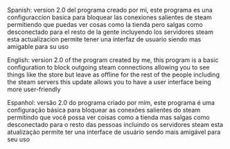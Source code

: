 Spanish: version 2.0 del programa creado por mi, este programa es una configuraccion basica para bloquear las conexiones salientes de steam permitiendo que puedas ver cosas como la tienda pero salgas como desconectado para el resto de la gente incluyendo los servidores steam esta actualizacion permite tener una interfaz de usuario siendo mas amigable para su uso

English: version 2.0 of the program created by me, this program is a basic configuration to block outgoing steam connections allowing you to see things like the store but leave as offline for the rest of the people including the steam servers this update allows you to have a user interface being more user-friendly

Espanhol: versão 2.0 do programa criado por mim, este programa é uma configuração básica para bloquear as conexões salientes do steam permitindo que você possa ver coisas como a tienda mas salgas como desconectado para o resto das pessoas incluindo os servidores steam esta atualização permite ter una interface de usuário sendo mais amigável para seu uso

